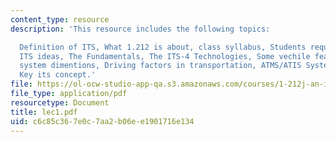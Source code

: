 ```yaml
---
content_type: resource
description: 'This resource includes the following topics:

  Definition of ITS, What 1.212 is about, class syllabus, Students requirement, Big
  ITS ideas, The Fundamentals, The ITS-4 Technologies, Some vechile features, transportation
  system dimentions, Driving factors in transportation, ATMS/ATIS Systems, and Some
  Key its concept.'
file: https://ol-ocw-studio-app-qa.s3.amazonaws.com/courses/1-212j-an-introduction-to-intelligent-transportation-systems-spring-2005/c6c85c367e0c7aa2b06ee1901716e134_lec1.pdf
file_type: application/pdf
resourcetype: Document
title: lec1.pdf
uid: c6c85c36-7e0c-7aa2-b06e-e1901716e134
---
```

